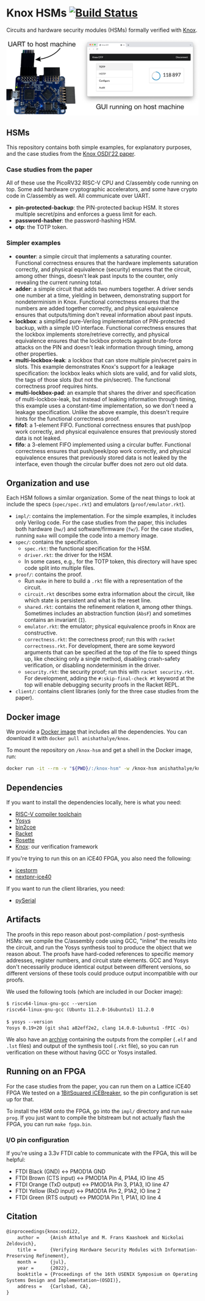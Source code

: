 # Knox HSMs [![Build Status](https://github.com/anishathalye/knox-hsm/workflows/CI/badge.svg)](https://github.com/anishathalye/knox-hsm/actions?query=workflow%3ACI)

Circuits and hardware security modules (HSMs) formally verified with [Knox].

![TOTP token demo, running on iCEBreaker FPGA](https://raw.githubusercontent.com/anishathalye/assets/master/knox-hsm/demo.png)

## HSMs

This repository contains both simple examples, for explanatory purposes, and
the case studies from the [Knox OSDI'22 paper][paper].

### Case studies from the paper

All of these use the PicoRV32 RISC-V CPU and C/assembly code running on top.
Some add hardware cryptographic accelerators, and some have crypto code in
C/assembly as well. All communicate over UART.

- **pin-protected-backup**: the PIN-protected backup HSM. It stores multiple
  secret/pins and enforces a guess limit for each.
- **password-hasher**: the password-hashing HSM.
- **otp**: the TOTP token.

### Simpler examples

- **counter**: a simple circuit that implements a saturating counter.
  Functional correctness ensures that the hardware implements saturation
  correctly, and physical equivalence (security) ensures that the circuit,
  among other things, doesn't leak past inputs to the counter, only revealing
  the current running total.
- **adder**: a simple circuit that adds two numbers together. A driver sends
  one number at a time, yielding in between, demonstrating support for
  nondeterminism in Knox. Functional correctness ensures that the numbers are
  added together correctly, and physical equivalence ensures that
  outputs/timing don't reveal information about past inputs.
- **lockbox**: a simplified pure-Verilog implementation of PIN-protected
  backup, with a simple I/O interface. Functional correctness ensures that the
  lockbox implements store/retrieve correctly, and physical equivalence ensures
  that the lockbox protects against brute-force attacks on the PIN and doesn't
  leak information through timing, among other properties.
- **multi-lockbox-leak**: a lockbox that can store multiple pin/secret pairs in
  slots. This example demonstrates Knox's support for a leakage specification:
  the lockbox leaks which slots are valid, and for valid slots, the tags of
  those slots (but not the pin/secret). The functional correctness proof
  requires hints.
- **multi-lockbox-pad**: an example that shares the driver and specification of
  multi-lockbox-leak, but instead of leaking information through timing, this
  example uses a constant-time implementation, so we don't need a leakage
  specification. Unlike the above example, this doesn't require hints for the
  functional correctness proof.
- **fifo1**: a 1-element FIFO. Functional correctness ensures that push/pop
  work correctly, and physical equivalence ensures that previously stored data
  is not leaked.
- **fifo**: a 3-element FIFO implemented using a circular buffer. Functional
  correctness ensures that push/peek/pop work correctly, and physical
  equivalence ensures that previously stored data is not leaked by the
  interface, even though the circular buffer does not zero out old data.

## Organization and use

Each HSM follows a similar organization. Some of the neat things to look at
include the specs (`spec/spec.rkt`) and emulators (`proof/emulator.rkt`).

- `impl/`: contains the implementation. For the simple examples, it includes
  only Verilog code. For the case studies from the paper, this includes both
  hardware (`hw/`) and software/firmware (`fw/`). For the case studies, running
  `make` will compile the code into a memory image.
- `spec/`: contains the specification.
    - `spec.rkt`: the functional specification for the HSM.
    - `driver.rkt`: the driver for the HSM.
    - In some cases, e.g., for the TOTP token, this directory will have spec
      code split into multiple files.
- `proof/`: contains the proof.
    - Run `make` in here to build a `.rkt` file with a representation of the
      circuit.
    - `circuit.rkt` describes some extra information about the circuit, like
      which state is persistent and what is the reset line.
    - `shared.rkt`: contains the refinement relation `R`, among other things.
      Sometimes includes an abstraction function (`AbsF`) and sometimes
      contains an invariant (`I`).
    - `emulator.rkt`: the emulator; physical equivalence proofs in Knox are
      constructive.
    - `correctness.rkt`: the correctness proof; run this with
      `racket correctness.rkt`. For development, there are some keyword
      arguments that can be specified at the top of the file to speed things
      up, like checking only a single method, disabling crash-safety
      verification, or disabling nondeterminism in the driver.
    - `security.rkt`: the security proof; run this with `racket security.rkt`.
      For development, adding the `#:skip-final-check #t` keyword at the top
      will enable debugging security proofs in the Racket REPL.
- `client/`: contains client libraries (only for the three case studies from
  the paper).

## Docker image

We provide a [Docker image] that includes all the dependencies. You can
download it with `docker pull anishathalye/knox`.

To mount the repository on `/knox-hsm` and get a shell in the Docker image,
run:

```bash
docker run -it --rm -v "${PWD}/:/knox-hsm" -w /knox-hsm anishathalye/knox
```

## Dependencies

If you want to install the dependencies locally, here is what you need:

- [RISC-V compiler toolchain]
- [Yosys]
- [bin2coe]
- [Racket]
- [Rosette]
- [Knox]: our verification framework

If you're trying to run this on an iCE40 FPGA, you also need the following:

- [icestorm]
- [nextpnr-ice40]

If you want to run the client libraries, you need:

- [pySerial]

## Artifacts

The proofs in this repo reason about post-compilation / post-synthesis HSMs: we
compile the C/assembly code using GCC, "inline" the results into the circuit,
and run the Yosys synthesis tool to produce the object that we reason about.
The proofs have hard-coded references to specific memory addresses, register
numbers, and circuit state elements. GCC and Yosys don't necessarily produce
identical output between different versions, so different versions of these
tools could produce output incompatible with our proofs.

We used the following tools (which are included in our Docker image):

```console
$ riscv64-linux-gnu-gcc --version
riscv64-linux-gnu-gcc (Ubuntu 11.2.0-16ubuntu1) 11.2.0

$ yosys --version
Yosys 0.19+20 (git sha1 a82eff2e2, clang 14.0.0-1ubuntu1 -fPIC -Os)
```

We also have an [archive][knox-hsm-artifacts] containing the outputs from the
compiler (`.elf` and `.lst` files) and output of the synthesis tool (`.rkt`
file), so you can run verification on these without having GCC or Yosys
installed.

## Running on an FPGA

For the case studies from the paper, you can run them on a Lattice iCE40 FPGA
We tested on a [1BitSquared iCEBreaker][iCEBreaker], so the pin configuration
is set up for that.

To install the HSM onto the FPGA, go into the `impl/` directory and run `make
prog`. If you just want to compile the bitstream but not actually flash the
FPGA, you can run `make fpga.bin`.

### I/O pin configuration

If you're using a 3.3v FTDI cable to communicate with the FPGA, this will be
helpful:

- FTDI Black (GND) <-> PMOD1A GND
- FTDI Brown (CTS input) <-> PMOD1A Pin 4, P1A4, IO line 45
- FTDI Orange (TxD output) <-> PMOD1A Pin 3, P1A3, IO line 47
- FTDI Yellow (RxD input) <-> PMOD1A Pin 2, P1A2, IO line 2
- FTDI Green (RTS output) <-> PMOD1A Pin 1, P1A1, IO line 4

## Citation

```
@inproceedings{knox:osdi22,
    author =    {Anish Athalye and M. Frans Kaashoek and Nickolai Zeldovich},
    title =     {Verifying Hardware Security Modules with Information-Preserving Refinement},
    month =     {jul},
    year =      {2022},
    booktitle = {Proceedings of the 16th USENIX Symposium on Operating Systems Design and Implementation~(OSDI)},
    address =   {Carlsbad, CA},
}
```

[Knox]: https://github.com/anishathalye/knox
[paper]: https://pdos.csail.mit.edu/papers/knox:osdi22.pdf
[RISC-V compiler toolchain]: https://github.com/riscv/riscv-gnu-toolchain
[Yosys]: https://github.com/YosysHQ/yosys
[Racket]: https://racket-lang.org/
[Rosette]: https://github.com/emina/rosette
[bin2coe]: https://github.com/anishathalye/bin2coe
[icestorm]: https://github.com/YosysHQ/icestorm
[nextpnr-ice40]: https://github.com/YosysHQ/nextpnr
[iCEBreaker]: https://1bitsquared.com/products/icebreaker
[Docker image]: https://hub.docker.com/repository/docker/anishathalye/knox
[knox-hsm-artifacts]: https://github.com/anishathalye/knox-hsm/releases/download/v1.0.1/knox-hsm-artifacts.tar.gz
[pySerial]: https://github.com/pyserial/pyserial
